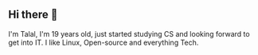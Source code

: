 ## Hi there 👋

I'm Talal, I'm 19 years old, just started studying CS and looking forward to get into IT. I like Linux, Open-source and everything Tech.
